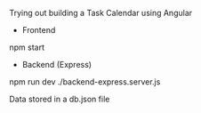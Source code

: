 Trying out building a Task Calendar using Angular

- Frontend

npm start

- Backend (Express)

npm run dev ./backend-express.server.js

Data stored in a db.json file

